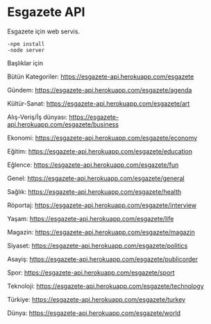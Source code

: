 # Esgazete API

Esgazete için web servis.


```
-npm install
-node server 
```

Başlıklar için

Bütün Kategoriler:
https://esgazete-api.herokuapp.com/esgazete

Gündem:
https://esgazete-api.herokuapp.com/esgazete/agenda

Kültür-Sanat:
https://esgazete-api.herokuapp.com/esgazete/art

Alış-Veriş/İş dünyası:
https://esgazete-api.herokuapp.com/esgazete/business

Ekonomi:
https://esgazete-api.herokuapp.com/esgazete/economy

Eğitim:
https://esgazete-api.herokuapp.com/esgazete/education

Eğlence:
https://esgazete-api.herokuapp.com/esgazete/fun

Genel:
https://esgazete-api.herokuapp.com/esgazete/general

Sağlık:
https://esgazete-api.herokuapp.com/esgazete/health

Röportaj:
https://esgazete-api.herokuapp.com/esgazete/interview

Yaşam:
https://esgazete-api.herokuapp.com/esgazete/life

Magazin:
https://esgazete-api.herokuapp.com/esgazete/magazin

Siyaset:
https://esgazete-api.herokuapp.com/esgazete/politics

Asayiş:
https://esgazete-api.herokuapp.com/esgazete/publicorder

Spor:
https://esgazete-api.herokuapp.com/esgazete/sport

Teknoloji:
https://esgazete-api.herokuapp.com/esgazete/technology

Türkiye:
https://esgazete-api.herokuapp.com/esgazete/turkey

Dünya:
https://esgazete-api.herokuapp.com/esgazete/world